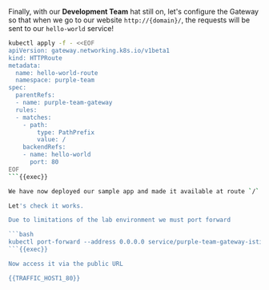 
Finally, with our **Development Team** hat still on, let's configure the Gateway so that when we go to our website `http://{domain}/`, the requests will be sent to our `hello-world` service!

```bash
kubectl apply -f - <<EOF
apiVersion: gateway.networking.k8s.io/v1beta1
kind: HTTPRoute
metadata:
  name: hello-world-route
  namespace: purple-team
spec:
  parentRefs:
  - name: purple-team-gateway
  rules:
  - matches:
    - path:
        type: PathPrefix
        value: /
    backendRefs:
    - name: hello-world
      port: 80
EOF
```{{exec}}

We have now deployed our sample app and made it available at route `/`

Let's check it works.

Due to limitations of the lab environment we must port forward

```bash
kubectl port-forward --address 0.0.0.0 service/purple-team-gateway-istio 80:80
```{{exec}}

Now access it via the public URL

{{TRAFFIC_HOST1_80}}
